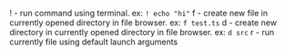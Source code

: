 
! - run command using terminal. ex: ```! echo "hi"```
f - create new file in currently opened directory in file browser. ex: ```f test.ts```
d - create new directory in currently opened directory in file browser. ex: ```d src```
r - run currently file using default launch arguments